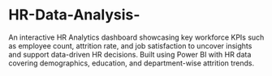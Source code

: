 # HR-Data-Analysis-
An interactive HR Analytics dashboard showcasing key workforce KPIs such as employee count, attrition rate, and job satisfaction to uncover insights and support data-driven HR decisions.  Built using Power BI with HR data covering demographics, education, and department-wise attrition trends.

